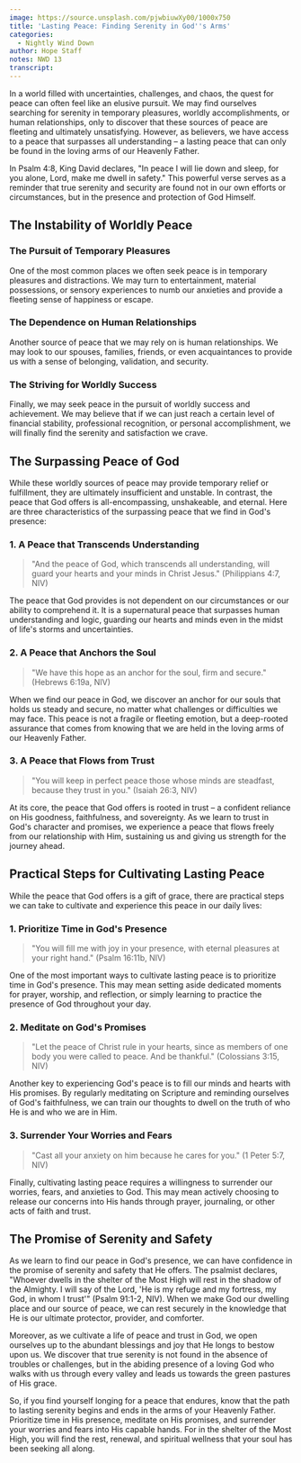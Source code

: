```yaml
---
image: https://source.unsplash.com/pjwbiuwXy00/1000x750
title: 'Lasting Peace: Finding Serenity in God''s Arms'
categories:
  - Nightly Wind Down
author: Hope Staff
notes: NWD 13
transcript:
---
```

In a world filled with uncertainties, challenges, and chaos, the quest for peace can often feel like an elusive pursuit. We may find ourselves searching for serenity in temporary pleasures, worldly accomplishments, or human relationships, only to discover that these sources of peace are fleeting and ultimately unsatisfying. However, as believers, we have access to a peace that surpasses all understanding – a lasting peace that can only be found in the loving arms of our Heavenly Father.

In Psalm 4:8, King David declares, "In peace I will lie down and sleep, for you alone, Lord, make me dwell in safety." This powerful verse serves as a reminder that true serenity and security are found not in our own efforts or circumstances, but in the presence and protection of God Himself.

## The Instability of Worldly Peace

### The Pursuit of Temporary Pleasures

One of the most common places we often seek peace is in temporary pleasures and distractions. We may turn to entertainment, material possessions, or sensory experiences to numb our anxieties and provide a fleeting sense of happiness or escape.

### The Dependence on Human Relationships

Another source of peace that we may rely on is human relationships. We may look to our spouses, families, friends, or even acquaintances to provide us with a sense of belonging, validation, and security.

### The Striving for Worldly Success

Finally, we may seek peace in the pursuit of worldly success and achievement. We may believe that if we can just reach a certain level of financial stability, professional recognition, or personal accomplishment, we will finally find the serenity and satisfaction we crave.

## The Surpassing Peace of God

While these worldly sources of peace may provide temporary relief or fulfillment, they are ultimately insufficient and unstable. In contrast, the peace that God offers is all-encompassing, unshakeable, and eternal. Here are three characteristics of the surpassing peace that we find in God's presence:

### 1\. A Peace that Transcends Understanding

> "And the peace of God, which transcends all understanding, will guard your hearts and your minds in Christ Jesus." (Philippians 4:7, NIV)

The peace that God provides is not dependent on our circumstances or our ability to comprehend it. It is a supernatural peace that surpasses human understanding and logic, guarding our hearts and minds even in the midst of life's storms and uncertainties.

### 2\. A Peace that Anchors the Soul

> "We have this hope as an anchor for the soul, firm and secure." (Hebrews 6:19a, NIV)

When we find our peace in God, we discover an anchor for our souls that holds us steady and secure, no matter what challenges or difficulties we may face. This peace is not a fragile or fleeting emotion, but a deep-rooted assurance that comes from knowing that we are held in the loving arms of our Heavenly Father.

### 3\. A Peace that Flows from Trust

> "You will keep in perfect peace those whose minds are steadfast, because they trust in you." (Isaiah 26:3, NIV)

At its core, the peace that God offers is rooted in trust – a confident reliance on His goodness, faithfulness, and sovereignty. As we learn to trust in God's character and promises, we experience a peace that flows freely from our relationship with Him, sustaining us and giving us strength for the journey ahead.

## Practical Steps for Cultivating Lasting Peace

While the peace that God offers is a gift of grace, there are practical steps we can take to cultivate and experience this peace in our daily lives:

### 1\. Prioritize Time in God's Presence

> "You will fill me with joy in your presence, with eternal pleasures at your right hand." (Psalm 16:11b, NIV)

One of the most important ways to cultivate lasting peace is to prioritize time in God's presence. This may mean setting aside dedicated moments for prayer, worship, and reflection, or simply learning to practice the presence of God throughout your day.

### 2\. Meditate on God's Promises

> "Let the peace of Christ rule in your hearts, since as members of one body you were called to peace. And be thankful." (Colossians 3:15, NIV)

Another key to experiencing God's peace is to fill our minds and hearts with His promises. By regularly meditating on Scripture and reminding ourselves of God's faithfulness, we can train our thoughts to dwell on the truth of who He is and who we are in Him.

### 3\. Surrender Your Worries and Fears

> "Cast all your anxiety on him because he cares for you." (1 Peter 5:7, NIV)

Finally, cultivating lasting peace requires a willingness to surrender our worries, fears, and anxieties to God. This may mean actively choosing to release our concerns into His hands through prayer, journaling, or other acts of faith and trust.

## The Promise of Serenity and Safety

As we learn to find our peace in God's presence, we can have confidence in the promise of serenity and safety that He offers. The psalmist declares, "Whoever dwells in the shelter of the Most High will rest in the shadow of the Almighty. I will say of the Lord, 'He is my refuge and my fortress, my God, in whom I trust'" (Psalm 91:1-2, NIV). When we make God our dwelling place and our source of peace, we can rest securely in the knowledge that He is our ultimate protector, provider, and comforter.

Moreover, as we cultivate a life of peace and trust in God, we open ourselves up to the abundant blessings and joy that He longs to bestow upon us. We discover that true serenity is not found in the absence of troubles or challenges, but in the abiding presence of a loving God who walks with us through every valley and leads us towards the green pastures of His grace.

So, if you find yourself longing for a peace that endures, know that the path to lasting serenity begins and ends in the arms of your Heavenly Father. Prioritize time in His presence, meditate on His promises, and surrender your worries and fears into His capable hands. For in the shelter of the Most High, you will find the rest, renewal, and spiritual wellness that your soul has been seeking all along.